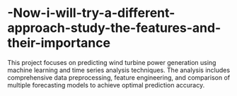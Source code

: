 # -Now-i-will-try-a-different-approach-study-the-features-and-their-importance
This project focuses on predicting wind turbine power generation using machine learning and time series analysis techniques. The analysis includes comprehensive data preprocessing, feature engineering, and comparison of multiple forecasting models to achieve optimal prediction accuracy.
